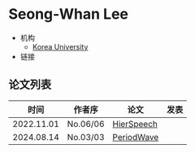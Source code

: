 # Seong-Whan Lee

- 机构
  - [Korea University](../Institutions/KOR-Korea_University.md)
- 链接

## 论文列表

| 时间 | 作者序 | 论文 | 发表 |
|:-:|:-:|---|---|
| 2022.11.01 | No.06/06 | [HierSpeech](../Models/E2E/2022.11.01_HierSpeech.md) |
| 2024.08.14 | No.03/03 | [PeriodWave](../Models/TTS3_Vocoder/2024.08.14_PeriodWave.md) |